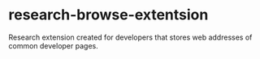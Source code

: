 # research-browse-extentsion
Research extension created for developers that stores web addresses of common developer pages.
